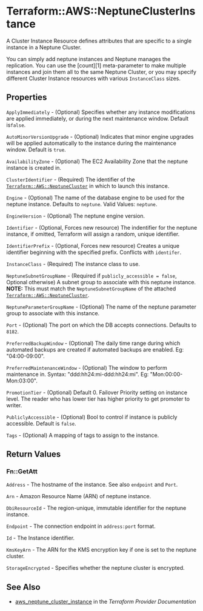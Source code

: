 # Terraform::AWS::NeptuneClusterInstance

A Cluster Instance Resource defines attributes that are specific to a single instance in a Neptune Cluster.

You can simply add neptune instances and Neptune manages the replication. You can use the [count][1]
meta-parameter to make multiple instances and join them all to the same Neptune Cluster, or you may specify different Cluster Instance resources with various `InstanceClass` sizes.

## Properties

`ApplyImmediately` - (Optional) Specifies whether any instance modifications are applied immediately, or during the next maintenance window. Default is`false`.

`AutoMinorVersionUpgrade` - (Optional) Indicates that minor engine upgrades will be applied automatically to the instance during the maintenance window. Default is `true`.

`AvailabilityZone` - (Optional) The EC2 Availability Zone that the neptune instance is created in.

`ClusterIdentifier` - (Required) The identifier of the [`Terraform::AWS::NeptuneCluster`](/docs/providers/aws/r/neptune_cluster.html) in which to launch this instance.

`Engine` - (Optional) The name of the database engine to be used for the neptune instance. Defaults to `neptune`. Valid Values: `neptune`.

`EngineVersion` - (Optional) The neptune engine version.

`Identifier` - (Optional, Forces new resource) The indentifier for the neptune instance, if omitted, Terraform will assign a random, unique identifier.

`IdentifierPrefix` - (Optional, Forces new resource) Creates a unique identifier beginning with the specified prefix. Conflicts with `identifer`.

`InstanceClass` - (Required) The instance class to use.

`NeptuneSubnetGroupName` - (Required if `publicly_accessible = false`, Optional otherwise) A subnet group to associate with this neptune instance. **NOTE:** This must match the `NeptuneSubnetGroupName` of the attached [`Terraform::AWS::NeptuneCluster`](/docs/providers/aws/r/neptune_cluster.html).

`NeptuneParameterGroupName` - (Optional) The name of the neptune parameter group to associate with this instance.

`Port` - (Optional) The port on which the DB accepts connections. Defaults to `8182`.

`PreferredBackupWindow` - (Optional) The daily time range during which automated backups are created if automated backups are enabled. Eg: "04:00-09:00".

`PreferredMaintenanceWindow` - (Optional) The window to perform maintenance in. Syntax: "ddd:hh24:mi-ddd:hh24:mi". Eg: "Mon:00:00-Mon:03:00".

`PromotionTier` - (Optional) Default 0. Failover Priority setting on instance level. The reader who has lower tier has higher priority to get promoter to writer.

`PubliclyAccessible` - (Optional) Bool to control if instance is publicly accessible. Default is `false`.

`Tags` - (Optional) A mapping of tags to assign to the instance.


## Return Values

### Fn::GetAtt

`Address` - The hostname of the instance. See also `endpoint` and `Port`.

`Arn` - Amazon Resource Name (ARN) of neptune instance.

`DbiResourceId` - The region-unique, immutable identifier for the neptune instance.

`Endpoint` - The connection endpoint in `address:port` format.

`Id` - The Instance identifier.

`KmsKeyArn` - The ARN for the KMS encryption key if one is set to the neptune cluster.

`StorageEncrypted` - Specifies whether the neptune cluster is encrypted.

## See Also

* [aws_neptune_cluster_instance](https://www.terraform.io/docs/providers/aws/r/neptune_cluster_instance.html) in the _Terraform Provider Documentation_